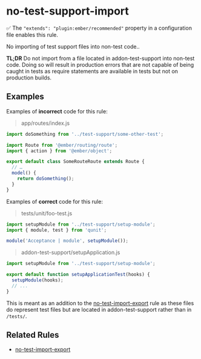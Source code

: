 # no-test-support-import

✅ The `"extends": "plugin:ember/recommended"` property in a configuration file enables this rule.

No importing of test support files into non-test code..

**TL;DR** Do not import from a file located in addon-test-support into non-test code. Doing so will result in production errors that are not capable of being caught in tests as require statements are available in tests but not on production builds.

## Examples

Examples of **incorrect** code for this rule:

> app/routes/index.js

```js
import doSomething from '../test-support/some-other-test';

import Route from '@ember/routing/route';
import { action } from '@ember/object';

export default class SomeRouteRoute extends Route {
  // …
  model() {
    return doSomething();
  }
}
```

Examples of **correct** code for this rule:

> tests/unit/foo-test.js

```js
import setupModule from '../test-support/setup-module';
import { module, test } from 'qunit';

module('Acceptance | module', setupModule());
```

> addon-test-support/setupApplication.js

```js
import setupModule from '../test-support/setup-module';

export default function setupApplicationTest(hooks) {
  setupModule(hooks);
  // ...
}
```

This is meant as an addition to the [no-test-import-export](no-test-import-export.md) rule as these files do represent test files but are located in addon-test-support rather than in `/tests/`.

## Related Rules

* [no-test-import-export](no-test-import-export.md)
